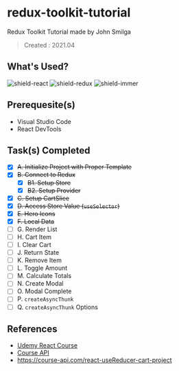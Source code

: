 # redux-toolkit-tutorial

Redux Toolkit Tutorial made by John Smilga
> Created : 2021.04

## What's Used?

![shield-react][shield-react]
![shield-redux][shield-redux]
![shield-immer][sheild-immer]

## Prerequesite(s)

- Visual Studio Code
- React DevTools

## Task(s) Completed
- [x] ~~A. Initialize Project with Proper Template~~
- [x] ~~B. Connect to Redux~~
    - [x] ~~B1. Setup Store~~
    - [x] ~~B2. Setup Provider~~
- [x] ~~C. Setup CartSlice~~
- [X] ~~D. Access Store Value (`useSelector`)~~ 
- [X] ~~E. Hero Icons~~
- [X] ~~F. Local Data~~
- [ ] G. Render List
- [ ] H. Cart Item
- [ ] I. Clear Cart
- [ ] J. Return State
- [ ] K. Remove Item
- [ ] L. Toggle Amount
- [ ] M. Calculate Totals
- [ ] N. Create Modal
- [ ] O. Modal Complete
- [ ] P. `createAsyncThunk`
- [ ] Q. `createAsyncThunk` Options

## References

- [Udemy React Course](https://www.udemy.com/course/react-tutorial-and-projects-course/?referralCode=FEE6A921AF07E2563CEF)
- [Course API](https://course-api.com/)
- https://course-api.com/react-useReducer-cart-project


[shield-react]: https://img.shields.io/badge/react-17.x-61DAFB?logo=react&logoColor=61DAFB&style=flat-square
[shield-redux]: https://img.shields.io/badge/redux-1.8.x-764ABC?logo=redux&logoColor=764ABC&style=flat-square

[sheild-immer]: https://img.shields.io/badge/immer-1.8.x-00E7C3?logo=immer&logoColor=00E7C3&style=flat-square